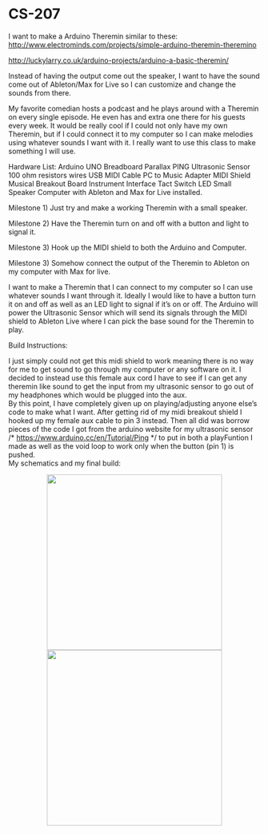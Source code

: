 # CS-207

 I want to make a Arduino Theremin similar to these:  
 http://www.electrominds.com/projects/simple-arduino-theremin-theremino 
 
 http://luckylarry.co.uk/arduino-projects/arduino-a-basic-theremin/ 
 
 
Instead of having the output come out the speaker, I want to have the sound come out of Ableton/Max for Live so I can customize and change the sounds from there.  
 
 
My favorite comedian hosts a podcast and he plays around with a Theremin on every single episode. He even has and extra one there for his guests every week. It would be really cool if I could not only have my own Theremin, but if I could connect it to my computer so I can make melodies using whatever sounds I want with it. I really want to use this class to make something I will use. 
 
 
 
Hardware List:
Arduino UNO 
Breadboard 
Parallax PING Ultrasonic Sensor 
100 ohm resistors 
wires 
USB MIDI Cable PC to Music Adapter 
MIDI Shield Musical Breakout Board Instrument Interface 
Tact Switch 
LED 
Small Speaker 
Computer with Ableton and Max for Live installed. 



Milestone 1) Just try and make a working Theremin with a small speaker. 
 
Milestone 2) Have the Theremin turn on and off with a button and light to signal it. 
 
Milestone 3) Hook up the MIDI shield to both the Arduino and Computer. 
 
Milestone 3) Somehow connect the output of the Theremin to Ableton on my computer with Max for live. 



I want to make a Theremin that I can connect to my computer so I can use whatever sounds I want through it. Ideally I would like to have a button turn it on and off as well as an LED light to signal if it’s on or off. The Arduino will power the Ultrasonic Sensor which will send its signals through the MIDI shield to Ableton Live where I can pick the base sound for the Theremin to play.



Build Instructions:

I just simply could not get this midi shield to work meaning there 
is no way for me to get sound to go through my computer or any software on it. I 
decided to instead use this female aux cord I have to see if I can get any theremin like 
sound to get the input from my ultrasonic sensor to go out of my headphones which 
would be plugged into the aux.  
By this point, I have completely given up on playing/adjusting anyone else’s code 
to make what I want. After getting rid of my midi breakout shield I hooked up my female 
aux cable to pin 3 instead. Then all did was borrow pieces of the code I got from the 
arduino website for my ultrasonic sensor /* https://www.arduino.cc/en/Tutorial/Ping */ to 
put in both a playFuntion I made as well as the void loop to work only when the button 
(pin 1) is pushed.  
My schematics and my final build: 
<p align="center">
  <img src="CS-207/img/20171207_225006.jpg" width="350"/>
  <img src="CS-207/img/20171207_225006.jpg" width="350"/>
</p>
